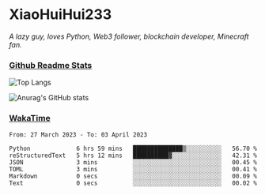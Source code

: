 # XiaoHuiHui233

*A lazy guy, loves Python, Web3 follower, blockchain developer, Minecraft fan.*

### [Github Readme Stats](https://github.com/anuraghazra/github-readme-stats)

![Top Langs](https://github-readme-stats.vercel.app/api/top-langs/?username=XiaoHuiHui233&layout=compact&theme=github_dark)

![Anurag's GitHub stats](https://github-readme-stats.vercel.app/api?username=XiaoHuiHui233&show_icons=true&theme=github_dark)

### [WakaTime](https://wakatime.com)

<!--START_SECTION:waka-->

```text
From: 27 March 2023 - To: 03 April 2023

Python             6 hrs 59 mins   ██████████████▒░░░░░░░░░░   56.70 %
reStructuredText   5 hrs 12 mins   ██████████▓░░░░░░░░░░░░░░   42.31 %
JSON               3 mins          ░░░░░░░░░░░░░░░░░░░░░░░░░   00.45 %
TOML               3 mins          ░░░░░░░░░░░░░░░░░░░░░░░░░   00.41 %
Markdown           0 secs          ░░░░░░░░░░░░░░░░░░░░░░░░░   00.09 %
Text               0 secs          ░░░░░░░░░░░░░░░░░░░░░░░░░   00.02 %
```

<!--END_SECTION:waka-->
